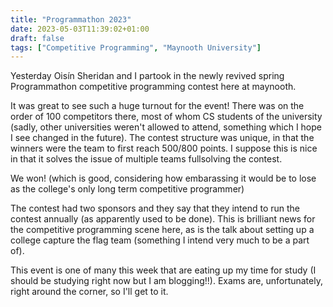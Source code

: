 ```yaml
---
title: "Programmathon 2023"
date: 2023-05-03T11:39:02+01:00
draft: false
tags: ["Competitive Programming", "Maynooth University"]
---
```


Yesterday Oisín Sheridan and I partook in the newly revived spring Programmathon competitive programming contest here at maynooth.  

It was great to see such a huge turnout for the event! There was on the order of 100 competitors there, most of whom CS students of the university (sadly, other universities weren't allowed to attend, something which I hope I see changed in the future). The contest structure was unique, in that the winners were the team to first reach 500/800 points. I suppose this is nice in that it solves the issue of multiple teams fullsolving the contest.

We won! (which is good, considering how embarassing it would be to lose as the college's only long term competitive programmer)

The contest had two sponsors and they say that they intend to run the contest annually (as apparently used to be done). This is brilliant news for the competitive programming scene here, as is the talk about setting up a college capture the flag team (something I intend very much to be a part of).

This event is one of many this week that are eating up my time for study (I should be studying right now but I am blogging!!). Exams are, unfortunately, right around the corner, so I'll get to it.
